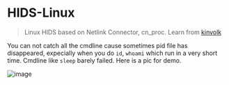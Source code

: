 # HIDS-Linux

> Linux HIDS based on Netlink Connector, cn_proc. Learn from [kinvolk](https://github.com/kinvolk/nswatch/blob/5ed779a0cbdfa80403ea42909ca157a89719f159/nswatch.go)

You can not catch all the cmdline cause sometimes pid file has disappeared, expecially when you do `id`, `whoami` which run in a very short time. Cmdline like `sleep` barely failed. Here is a pic for demo.


![image](https://github.com/chriskaliX/HIDS-Linux/blob/main/hids1.png)
